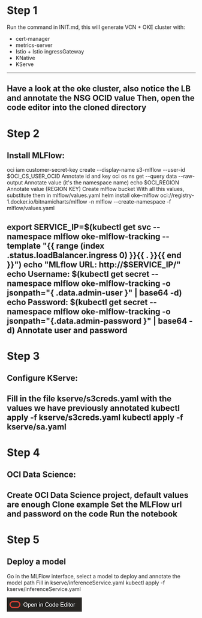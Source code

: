 # Step 1
Run the command in INIT.md, this will generate VCN + OKE cluster with:
* cert-manager
* metrics-server
* Istio + Istio ingressGateway
* KNative
* KServe

----------------------------------------
Have a look at the oke cluster, also notice the LB and annotate the NSG OCID value
Then, open the code editor into the cloned directory
----------------------------------------

# Step 2
Install MLFlow:
----------------------------------
oci iam customer-secret-key create --display-name s3-mlflow --user-id $OCI_CS_USER_OCID
Annotate id and key
oci os ns get --query data --raw-output
Annotate value (it's the namespace name)
echo $OCI_REGION
Annotate value (REGION KEY)
Create mlflow bucket
With all this values, substitute them in mlflow/values.yaml
helm install oke-mlflow oci://registry-1.docker.io/bitnamicharts/mlflow -n mlflow --create-namespace -f mlflow/values.yaml

export SERVICE_IP=$(kubectl get svc --namespace mlflow oke-mlflow-tracking --template "{{ range (index .status.loadBalancer.ingress 0) }}{{ . }}{{ end }}")
echo "MLflow URL: http://$SERVICE_IP/"
echo Username: $(kubectl get secret --namespace mlflow oke-mlflow-tracking -o jsonpath="{ .data.admin-user }" | base64 -d)
echo Password: $(kubectl get secret --namespace mlflow oke-mlflow-tracking -o jsonpath="{.data.admin-password }" | base64 -d)
Annotate user and password
----------------------------------
# Step 3
Configure KServe:
----------------------------------
Fill in the file kserve/s3creds.yaml with the values we have previously annotated
kubectl apply -f kserve/s3creds.yaml
kubectl apply -f kserve/sa.yaml
----------------------------------
# Step 4
OCI Data Science:
----------------------------------
Create OCI Data Science project, default values are enough
Clone example
Set the MLFlow url and password on the code
Run the notebook
----------------------------------
# Step 5
Deploy a model
----------------------------------
Go in the MLFlow interface, select a model to deploy and annotate the model path
Fill in kserve/inferenceService.yaml
kubectl apply -f kserve/inferenceService.yaml



[![Open in Code Editor](https://raw.githubusercontent.com/oracle-devrel/oci-code-editor-samples/main/images/open-in-code-editor.png)](https://cloud.oracle.com/?region=home&cs_repo_url=https://github.com/alcampag/oke-mlops.git&cs_branch=main&cs_readme_path=INIT.md&cs_open_ce=false)

